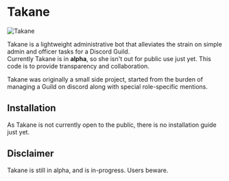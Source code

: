 # Takane
![Takane](https://raw.githubusercontent.com/jopika/Takane/master/Takane.png)

Takane is a lightweight administrative bot that alleviates the strain on simple admin and officer tasks for a Discord Guild.  
Currently Takane is in **alpha**, so she isn't out for public use just yet. This code is to provide transparency and collaboration.  

Takane was originally a small side project, started from the burden of managing a Guild on discord along with special role-specific mentions.

## Installation
As Takane is not currently open to the public, there is no installation guide just yet.

## Disclaimer
Takane is still in alpha, and is in-progress. Users beware.
